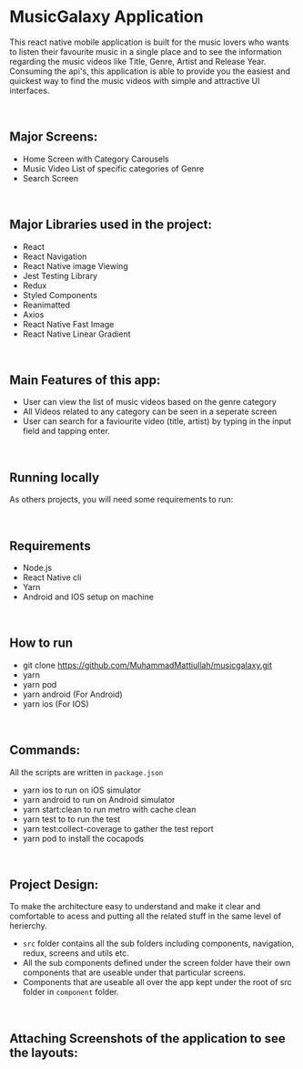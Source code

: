 # MusicGalaxy Application
This react native mobile application is built for the music lovers who wants to listen their favourite music in a single place and to see the information regarding the music videos like Title, Genre, Artist and Release Year.
Consuming the api's, this application is able to provide you the easiest and quickest way to find the music videos with simple and attractive UI interfaces.

<br>

## Major Screens:
- Home Screen with Category Carousels
- Music Video List of specific categories of Genre
- Search Screen

<br>

## Major Libraries used in the project:

- React 
- React Navigation
- React Native image Viewing
- Jest Testing Library
- Redux
- Styled Components
- Reanimatted 
- Axios
- React Native Fast Image
- React Native Linear Gradient

<br>

## Main Features of this app:
- User can view the list of music videos based on the genre category
- All Videos related to any category can be seen in a seperate screen
- User can search for a faviourite video (title, artist) by typing in the input field and tapping enter.

<br>

## Running locally

As others projects, you will need some requirements to run:

<br>

## Requirements
- Node.js 
- React Native cli
- Yarn
- Android and IOS setup on machine


<br>

## How to run

- git clone https://github.com/MuhammadMattiullah/musicgalaxy.git
- yarn
- yarn pod
- yarn android (For Android)
- yarn ios (For IOS)

<br>

## Commands:

All the scripts are written in `package.json`

- yarn ios to run on iOS simulator
- yarn android to run on Android simulator
- yarn start:clean to run metro with cache clean
- yarn test to to run the test
- yarn test:collect-coverage to gather the test report 
- yarn pod to install the cocapods

<br>

## Project Design:
To make the architecture easy to understand and make it clear and comfortable to acess and putting all the related stuff in the same level of herierchy.

- `src` folder contains all the sub folders including components, navigation, redux, screens and utils etc.
- All the sub components defined under the screen folder have their own components that are useable under that particular screens.
- Components that are useable all over the app kept under the root of src folder in `component` folder.

<br>

## Attaching Screenshots of the application to see the layouts:



